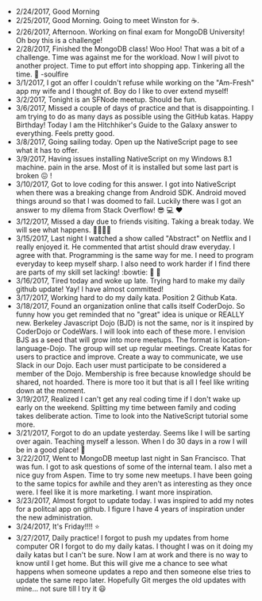 - 2/24/2017, Good Morning
- 2/25/2017, Good Morning. Going to meet Winston for :coffee:.
- 2/26/2017, Afternoon. Working on final exam for MongoDB University! Oh boy this is a challenge!
- 2/28/2017, Finished the MongoDB class! Woo Hoo! That was a bit of a challenge. Time was against me for the workload. Now I will pivot to another project. Time to put effort into shopping app. Tinkering all the time. :honeybee: -soulfire
- 3/1/2017, I got an offer I couldn't refuse while working on the "Am-Fresh" app my wife and I thought of. Boy do I like to over extend myself! 
- 3/2/2017, Tonight is an SFNode meetup. Should be fun.
- 3/6/2017, Missed a couple of days of practice and that is disappointing. I am trying to do as many days as possible using the GitHub katas. Happy Birthday! Today I am the Hitchhiker's Guide to the Galaxy answer to everything. Feels pretty good.
- 3/8/2017, Going sailing today. Open up the NativeScript page to see what it has to offer.
- 3/9/2017, Having issues installing NativeScript on my Windows 8.1 machine. pain in the arse. Most of it is installed but some last part is broken :confounded: !
- 3/10/2017, Got to love coding for this answer. I got into NativeScript when there was a breaking change from Android SDK. Android moved things around so that I was doomed to fail. Luckily there was I got an answer to my dilema from Stack Overflow! :sunglasses: :computer: :heart:
- 3/12/2017, Missed a day due to friends visiting. Taking a break today. We will see what happens. :hatching_chick::hatching_chick::hatching_chick::hatching_chick:
- 3/15/2017, Last night I watched a show called "Abstract" on Netflix and I really enjoyed it. He commented that artist should draw everyday. I agree with that. Programming is the same way for me. I need to program everyday to keep myself sharp. I also need to work harder if I find there are parts of my skill set lacking! :bowtie: :muscle: :checkered_flag:
- 3/16/2017, Tired today and woke up late. Trying hard to make my daily github update! Yay! I have almost committed! 
- 3/17/2017, Working hard to do my daily kata. Position 2 Github Kata.
- 3/18/2017, Found an organization online that calls itself CoderDojo. So funny how you get reminded that no "great" idea is unique or REALLY new. Berkeley Javascript Dojo (BJD) is not the same, nor is it inspired by CoderDojo or CodeWars. I will look into each of these more. I envision BJS as a seed that will grow into more meetups. The format is location-language-Dojo. The group will set up regular meetings. Create Katas for users to practice and improve. Create a way to communicate, we use Slack in our Dojo. Each user must participate to be considered a member of the Dojo. Membership is free because knowledge should be shared, not hoarded. There is more too it but that is all I feel like writing down at the moment.
- 3/19/2017, Realized I can't get any real coding time if I don't wake up early on the weekend. Splitting my time between family and coding takes deliberate action. Time to look into the NativeScript tutorial some more.
- 3/21/2017, Forgot to do an update yesterday. Seems like I will be sarting over again. Teaching myself a lesson. When I do 30 days in a row I will be in a good place! :muscle:
- 3/22/2017, Went to MongoDB meetup last night in San Francisco. That was fun. I got to ask questions of some of the internal team. I also met a nice guy from Aspen. Time to try some new meetups. I have been going to the same topics for awhile and they aren't as interesting as they once were. I feel like it is more marketing. I want more inspiration.
- 3/23/2017, Almost forgot to update today. I was inspired to add my notes for a politcal app on github. I figure I have 4 years of inspiration under the new administration. 
- 3/24/2017, It's Friday!!!! :star:
- 3/27/2017, Daily practice! I forgot to push my updates from home computer OR I forgot to do my daily katas. I thought I was on it doing my daily katas but I can't be sure. Now I am at work and there is no way to know until I get home. But this will give me a chance to see what happens when someone updates a repo and then someone else tries to update the same repo later. Hopefully Git merges the old updates with mine... not sure till I try it :smiley: